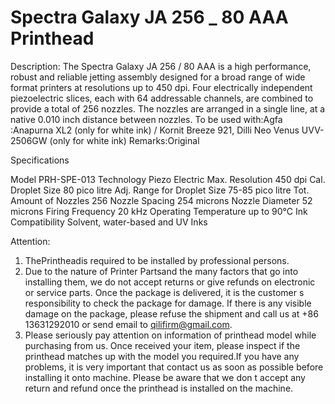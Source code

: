 # Spectra Galaxy JA 256 _ 80 AAA Printhead

Description:
The Spectra Galaxy JA 256 / 80 AAA is a high performance, robust and reliable jetting assembly designed for a broad range of wide format printers at resolutions up to 450 dpi. Four electrically independent piezoelectric slices, each with 64 addressable channels, are combined to provide a total of 256 nozzles. The nozzles are arranged in a single line, at a native 0.010 inch distance between nozzles.
To be used with:Agfa :Anapurna XL2 (only for white ink) / Kornit Breeze 921, Dilli Neo Venus UVV-2506GW (only for white ink)
Remarks:Original

Specifications

Model	PRH-SPE-013
Technology	Piezo Electric
Max. Resolution	450 dpi
Cal. Droplet Size	80 pico litre
Adj. Range for Droplet Size	75-85 pico litre
Tot. Amount of Nozzles	256
Nozzle Spacing	254 microns
Nozzle Diameter	52 microns
Firing Frequency	20 kHz
Operating Temperature	up to 90°C
Ink Compatibility	Solvent, water-based and UV Inks


Attention:
1. ThePrintheadis required to be installed by professional persons.
2. Due to the nature of Printer Partsand the many factors that go into installing them, we do not accept returns or give refunds on electronic or service parts. Once the package is delivered, it is the customer s responsibility to check the package for damage. If there is any visible damage on the package, please refuse the shipment and call us at +86 13631292010 or send email to qilifirm@gmail.com.
3. Please seriously pay attention on information of printhead model while purchasing from us. Once received your item, please inspect if the printhead matches up with the model you required.If you have any problems, it is very important that contact us as soon as possible before installing it onto machine. Please be aware that we don t accept any return and refund once the printhead is installed on the machine.
